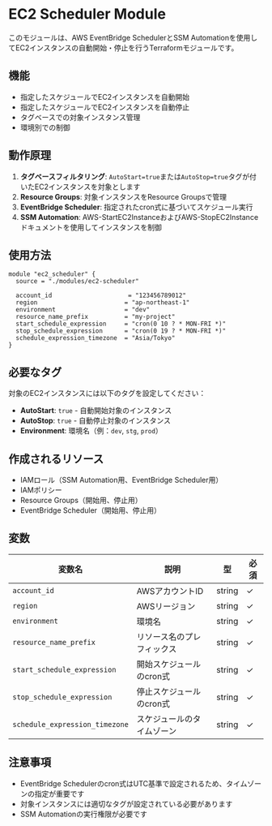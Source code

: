 # EC2 Scheduler Module

このモジュールは、AWS EventBridge SchedulerとSSM Automationを使用してEC2インスタンスの自動開始・停止を行うTerraformモジュールです。

## 機能

- 指定したスケジュールでEC2インスタンスを自動開始
- 指定したスケジュールでEC2インスタンスを自動停止
- タグベースでの対象インスタンス管理
- 環境別での制御

## 動作原理

1. **タグベースフィルタリング**: `AutoStart=true`または`AutoStop=true`タグが付いたEC2インスタンスを対象とします
2. **Resource Groups**: 対象インスタンスをResource Groupsで管理
3. **EventBridge Scheduler**: 指定されたcron式に基づいてスケジュール実行
4. **SSM Automation**: AWS-StartEC2InstanceおよびAWS-StopEC2Instanceドキュメントを使用してインスタンスを制御

## 使用方法

```hcl
module "ec2_scheduler" {
  source = "./modules/ec2-scheduler"

  account_id                     = "123456789012"
  region                        = "ap-northeast-1"
  environment                   = "dev"
  resource_name_prefix          = "my-project"
  start_schedule_expression     = "cron(0 10 ? * MON-FRI *)"
  stop_schedule_expression      = "cron(0 19 ? * MON-FRI *)"
  schedule_expression_timezone  = "Asia/Tokyo"
}
```

## 必要なタグ

対象のEC2インスタンスには以下のタグを設定してください：

- **AutoStart**: `true` - 自動開始対象のインスタンス
- **AutoStop**: `true` - 自動停止対象のインスタンス
- **Environment**: 環境名（例：`dev`, `stg`, `prod`）

## 作成されるリソース

- IAMロール（SSM Automation用、EventBridge Scheduler用）
- IAMポリシー
- Resource Groups（開始用、停止用）
- EventBridge Scheduler（開始用、停止用）

## 変数

| 変数名 | 説明 | 型 | 必須 |
|--------|------|-----|------|
| `account_id` | AWSアカウントID | string | ✓ |
| `region` | AWSリージョン | string | ✓ |
| `environment` | 環境名 | string | ✓ |
| `resource_name_prefix` | リソース名のプレフィックス | string | ✓ |
| `start_schedule_expression` | 開始スケジュールのcron式 | string | ✓ |
| `stop_schedule_expression` | 停止スケジュールのcron式 | string | ✓ |
| `schedule_expression_timezone` | スケジュールのタイムゾーン | string | ✓ |

## 注意事項

- EventBridge Schedulerのcron式はUTC基準で設定されるため、タイムゾーンの指定が重要です
- 対象インスタンスには適切なタグが設定されている必要があります
- SSM Automationの実行権限が必要です
